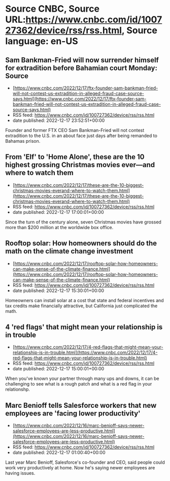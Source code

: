 # Source CNBC, Source URL:https://www.cnbc.com/id/100727362/device/rss/rss.html, Source language: en-US

## Sam Bankman-Fried will now surrender himself for extradition before Bahamian court Monday: Source
 - [https://www.cnbc.com/2022/12/17/ftx-founder-sam-bankman-fried-will-not-contest-us-extradition-in-alleged-fraud-case-source-says.html](https://www.cnbc.com/2022/12/17/ftx-founder-sam-bankman-fried-will-not-contest-us-extradition-in-alleged-fraud-case-source-says.html)
 - RSS feed: https://www.cnbc.com/id/100727362/device/rss/rss.html
 - date published: 2022-12-17 23:52:51+00:00

Founder and former FTX CEO Sam Bankman-Fried will not contest extradition to the U.S. in an about face just days after being remanded to Bahamas prison.

## From 'Elf' to 'Home Alone', these are the 10 highest grossing Christmas movies ever—and where to watch them
 - [https://www.cnbc.com/2022/12/17/these-are-the-10-biggest-christmas-movies-everand-where-to-watch-them.html](https://www.cnbc.com/2022/12/17/these-are-the-10-biggest-christmas-movies-everand-where-to-watch-them.html)
 - RSS feed: https://www.cnbc.com/id/100727362/device/rss/rss.html
 - date published: 2022-12-17 17:00:01+00:00

Since the turn of the century alone, seven Christmas movies have grossed more than $200 million at the worldwide box office.

## Rooftop solar: How homeowners should do the math on the climate change investment
 - [https://www.cnbc.com/2022/12/17/rooftop-solar-how-homeowners-can-make-sense-of-the-climate-finance.html](https://www.cnbc.com/2022/12/17/rooftop-solar-how-homeowners-can-make-sense-of-the-climate-finance.html)
 - RSS feed: https://www.cnbc.com/id/100727362/device/rss/rss.html
 - date published: 2022-12-17 15:30:01+00:00

Homeowners can install solar at a cost that state and federal incentives and tax credits make financially attractive, but California just complicated the math.

## 4 'red flags' that might mean your relationship is in trouble
 - [https://www.cnbc.com/2022/12/17/4-red-flags-that-might-mean-your-relationship-is-in-trouble.html](https://www.cnbc.com/2022/12/17/4-red-flags-that-might-mean-your-relationship-is-in-trouble.html)
 - RSS feed: https://www.cnbc.com/id/100727362/device/rss/rss.html
 - date published: 2022-12-17 15:00:01+00:00

When you've known your partner through many ups and downs, it can be challenging to see what is a rough patch and what is a red flag in your relationshp.

## Marc Benioff tells Salesforce workers that new employees are 'facing lower productivity'
 - [https://www.cnbc.com/2022/12/16/marc-benioff-says-newer-salesforce-employees-are-less-productive.html](https://www.cnbc.com/2022/12/16/marc-benioff-says-newer-salesforce-employees-are-less-productive.html)
 - RSS feed: https://www.cnbc.com/id/100727362/device/rss/rss.html
 - date published: 2022-12-17 01:00:40+00:00

Last year Marc Benioff, Salesforce's co-founder and CEO, said people could work very productively at home. Now he's saying newer employees are having issues.
